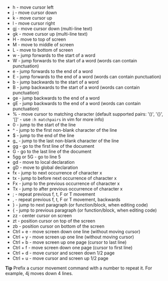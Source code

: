 - h - move cursor left
- j - move cursor down
- k - move cursor up
- l - move cursor right
- gj - move cursor down (multi-line text)
- gk - move cursor up (multi-line text)
- H - move to top of screen
- M - move to middle of screen
- L - move to bottom of screen
- w - jump forwards to the start of a word
- W - jump forwards to the start of a word (words can contain punctuation)
- e - jump forwards to the end of a word
- E - jump forwards to the end of a word (words can contain punctuation)
- b - jump backwards to the start of a word
- B - jump backwards to the start of a word (words can contain punctuation)
- ge - jump backwards to the end of a word
- gE - jump backwards to the end of a word (words can contain punctuation)
- % - move cursor to matching character (default supported pairs: '()', '{}', '[]' - use `:h matchpairs` in vim for more info)
- 0 - jump to the start of the line
- ^ - jump to the first non-blank character of the line
- $ - jump to the end of the line
- g_ - jump to the last non-blank character of the line
- gg - go to the first line of the document
- G - go to the last line of the document
- 5gg or 5G - go to line 5
- gd - move to local declaration
- gD - move to global declaration
- fx - jump to next occurrence of character x
- tx - jump to before next occurrence of character x
- Fx - jump to the previous occurrence of character x
- Tx - jump to after previous occurrence of character x
- ; - repeat previous f, t, F or T movement
- , - repeat previous f, t, F or T movement, backwards
- } - jump to next paragraph (or function/block, when editing code)
- { - jump to previous paragraph (or function/block, when editing code)
- zz - center cursor on screen
- zt - position cursor on top of the screen
- zb - position cursor on bottom of the screen
- Ctrl + e - move screen down one line (without moving cursor)
- Ctrl + y - move screen up one line (without moving cursor)
- Ctrl + b - move screen up one page (cursor to last line)
- Ctrl + f - move screen down one page (cursor to first line)
- Ctrl + d - move cursor and screen down 1/2 page
- Ctrl + u - move cursor and screen up 1/2 page

**Tip** Prefix a cursor movement command with a number to repeat it. For example, 4j moves down 4 lines.

